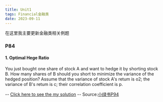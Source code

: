 ```yaml
---
title: Unit1
tags: Financial金融类
date: 2023-09-11
---
```

<head>
    <script type="text/javascript" async
        src="https://cdnjs.cloudflare.com/ajax/libs/mathjax/2.7.7/MathJax.js?config=TeX-MML-AM_CHTML">
    </script>
</head>
在这里我主要更新金融类相关例题

### P84
#### 1. Optimal Hege Ratio
You just bought one share of stock A and want to hedge it by shorting stock B. How many shares of B should you short to minimize the variance of the hedged position?
Assume that the variance of stock A's retum is o2; the variance of B's retum is c; their correlation coefficient is p.

-- [Click here to see the my solution](https://s2.loli.net/2023/09/29/5zSp396ndMmwFxt.png)
-- Source:[小绿书P94](/pdf/A-Practical-Guide-to-Quantitative-Finance-Interviews.pdf)

